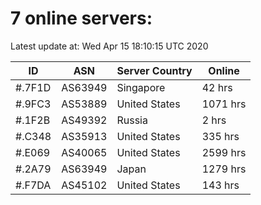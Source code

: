 # 7 online servers:

Latest update at: Wed Apr 15 18:10:15 UTC 2020

| ID | ASN | Server Country | Online |
| -- | --- | -------------- | ------ |
| #.7F1D | AS63949 | Singapore | 42 hrs |
| #.9FC3 | AS53889 | United States | 1071 hrs |
| #.1F2B | AS49392 | Russia | 2 hrs |
| #.C348 | AS35913 | United States | 335 hrs |
| #.E069 | AS40065 | United States | 2599 hrs |
| #.2A79 | AS63949 | Japan | 1279 hrs |
| #.F7DA | AS45102 | United States | 143 hrs |

